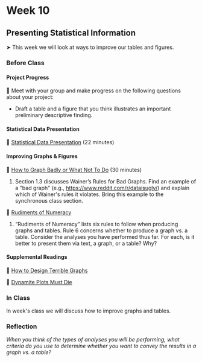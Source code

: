 # Week 10

## Presenting Statistical Information

&#x27A4; This week we will look at ways to improve our tables and figures.

### Before Class

#### Project Progress

👥 Meet with your group and make progress on the following questions about your project:

* Draft a table and a figure that you think illustrates an important preliminary descriptive finding.

#### Statistical Data Presentation

📖 [Statistical Data Presentation](https://pubmed.ncbi.nlm.nih.gov/28580077/) (22 minutes)

#### Improving Graphs & Figures

📖 [How to Graph Badly or What Not To Do](http://www-personal.umich.edu/~jpboyd/sciviz_1_graphbadly.pdf) (30 minutes)

1. Section 1.3 discusses Wainer’s Rules for Bad Graphs. Find an example of a "bad graph" (e.g., https://www.reddit.com/r/dataisugly/) and explain which of Wainer's rules it violates. Bring this example to the synchronous class section.

📖 [Rudiments of Numeracy](https://www.jstor.org/stable/2344922)

1. “Rudiments of Numeracy” lists six rules to follow when producing graphs and tables. Rule 6 concerns whether to produce a graph vs. a table. Consider the analyses you have performed thus far. For each, is it better to present them via text, a graph, or a table? Why?

#### Supplemental Readings

📖 [How to Design Terrible Graphs](https://www.freecodecamp.org/news/how-to-design-terrible-graphs-3b213d909387/) <br />

📖 [Dynamite Plots Must Die](https://simplystatistics.org/posts/2019-02-21-dynamite-plots-must-die/)

### In Class

In week's class we will discuss how to improve graphs and tables.

### Reflection

*When you think of the types of analyses you will be performing, what criteria do you use to determine whether you want to convey the results in a graph vs. a table?*
